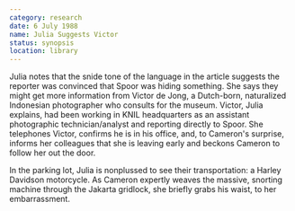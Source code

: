 ```yaml
---
category: research
date: 6 July 1988
name: Julia Suggests Victor
status: synopsis
location: library
---
```

Julia notes that the snide tone of the language in the article suggests
the reporter was convinced that Spoor was hiding something. She says
they might get more information from Victor de Jong, a Dutch-born,
naturalized Indonesian photographer who consults for the museum. Victor,
Julia explains, had been working in KNIL headquarters as an assistant
photographic technician/analyst and reporting directly to Spoor. She telephones Victor, confirms he is in his office, and, to Cameron's surprise, informs her colleagues that she is leaving early and beckons Cameron to follow her out the door. 

In the parking lot, Julia is nonplussed to see their transportation: a 
Harley Davidson motorcycle. As Cameron expertly weaves the massive, snorting machine through the Jakarta gridlock, she briefly grabs his waist, to her embarrassment. 

